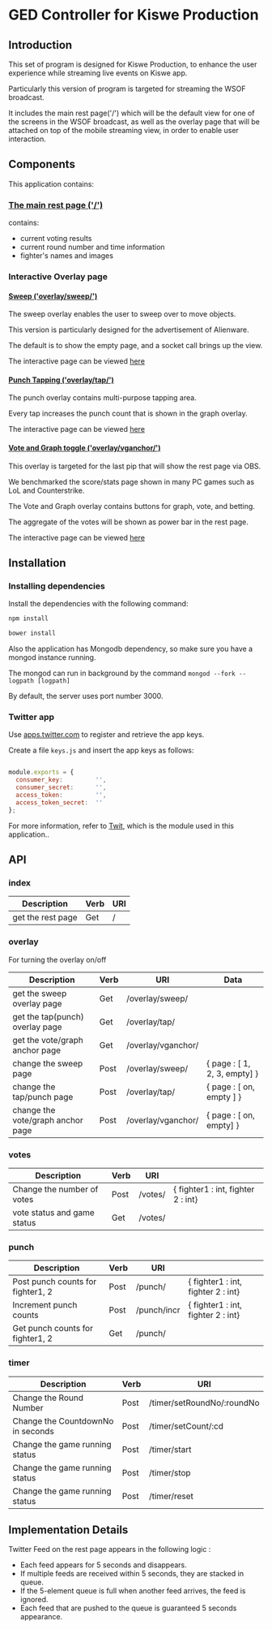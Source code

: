 GED Controller for Kiswe Production
===================================

## Introduction

This set of program is designed for Kiswe Production, to enhance the user experience while streaming live events on Kiswe app.

Particularly this version of program is targeted for streaming the WSOF broadcast. 

It includes the main rest page('/') which will be the default view for one of the screens in the WSOF broadcast, as well as the overlay page that will be attached on top of the mobile streaming view, in order to enable user interaction.

## Components
This application contains:

### [The main rest page ('/')](http://ged.uwcj.kr/)

contains:

- current voting results
- current round number and time information
- fighter's names and images

### Interactive Overlay page

#### [Sweep ('overlay/sweep/')](http://ged.uwcj.kr/overlay/sweep/)

The sweep overlay enables the user to sweep over to move objects.

This version is particularly designed for the advertisement of Alienware.

The default is to show the empty page, and a socket call brings up the view.

The interactive page can be viewed [here](http://ged.uwcj.kr/overlay/sweep/#/sweep_icon)


#### [Punch Tapping ('overlay/tap/')](http://ged.uwcj.kr/overlay/tap/)

The punch overlay contains multi-purpose tapping area.

Every tap increases the punch count that is shown in the graph overlay.

The interactive page can be viewed [here](http://ged.uwcj.kr/overlay/tap/#/tap)



#### [Vote and Graph toggle ('overlay/vganchor/')](http://ged.uwcj.kr/overlay/vganchor/)

This overlay is targeted for the last pip that will show the rest page via OBS.

We benchmarked the score/stats page shown in many PC games such as LoL and Counterstrike.

The Vote and Graph overlay contains buttons for graph, vote, and betting.

The aggregate of the votes will be shown as power bar in the rest page.

The interactive page can be viewed [here](http://ged.uwcj.kr/overlay/vganchor/#/vganchor)


## Installation

### Installing dependencies
Install the dependencies with the following command:
``` sh
npm install

bower install
```

Also the application has Mongodb dependency, so make sure you have a mongod instance running.

The mongod can run in background by the command 
`mongod --fork --logpath [logpath]`

By default, the server uses port number 3000.

### Twitter app
Use [apps.twitter.com](https://apps.twitter.com) to register and retrieve the app keys.

Create a file `keys.js` and insert the app keys as follows:

```js

module.exports = {
  consumer_key:         '',
  consumer_secret:      '',
  access_token:         '',
  access_token_secret:  ''
};

```

For more information, refer to [Twit](https://github.com/ttezel/twit), which is the module used in this application..


## API

### index
| Description                      | Verb   | URI                                 |
|----------------------------------|--------|-------------------------------------|
| get the rest page                | Get    | /                                   |


### overlay 
For turning the overlay on/off

| Description                      | Verb   | URI                 |  Data   |
|----------------------------------|--------|---------------------|---------|
| get the sweep overlay page       | Get    | /overlay/sweep/     |         |
| get the tap(punch) overlay page  | Get    | /overlay/tap/       |         |
| get the vote/graph anchor page   | Get    | /overlay/vganchor/  |         |
| change the sweep page            | Post   | /overlay/sweep/     | { page : [ 1, 2, 3, empty] } |
| change the tap/punch page        | Post   | /overlay/tap/       | { page : [ on, empty ] }     |
| change the vote/graph anchor page| Post   | /overlay/vganchor/  | { page : [ on, empty] }      |


### votes
| Description                      | Verb   | URI         |                                    |
|----------------------------------|--------|-------------|------------------------------------|
| Change the number of votes       | Post   | /votes/     | { fighter1 : int, fighter 2 : int} |
| vote status and game status      | Get    | /votes/     |                                    |


### punch 
| Description                        | Verb   | URI        |                                    |
|------------------------------------|--------|------------|------------------------------------|
| Post punch counts for fighter1, 2  | Post   | /punch/    | { fighter1 : int, fighter 2 : int} |
| Increment punch counts             | Post   | /punch/incr| { fighter1 : int, fighter 2 : int} |
| Get punch counts for fighter1, 2   | Get    | /punch/    |


### timer
| Description                      | Verb   | URI                         |
|----------------------------------|--------|-----------------------------|
| Change the Round Number          | Post   | /timer/setRoundNo/:roundNo  |
| Change the CountdownNo in seconds| Post   | /timer/setCount/:cd         |
| Change the game running status   | Post   | /timer/start                |
| Change the game running status   | Post   | /timer/stop                 |
| Change the game running status   | Post   | /timer/reset                |


## Implementation Details
Twitter Feed on the rest page appears in the following logic :
- Each feed appears for 5 seconds and disappears.
- If multiple feeds are received within 5 seconds, they are stacked in queue.
- If the 5-element queue is full when another feed arrives, the feed is ignored.
- Each feed that are pushed to the queue is guaranteed 5 seconds appearance.

